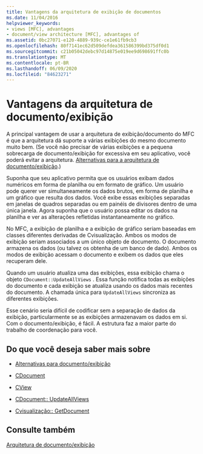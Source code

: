 ```yaml
---
title: Vantagens da arquitetura de exibição de documentos
ms.date: 11/04/2016
helpviewer_keywords:
- views [MFC], advantages
- document/view architecture [MFC], advantages of
ms.assetid: 0bc27071-e120-4889-939c-ce1e61fb9cb3
ms.openlocfilehash: 80f7141ec62d509defdea361586399bd375df0d1
ms.sourcegitcommit: c21b05042debc97d14875e019ee9d698691ffc0b
ms.translationtype: MT
ms.contentlocale: pt-BR
ms.lasthandoff: 06/09/2020
ms.locfileid: "84623271"
---
```

# <a name="advantages-of-the-documentview-architecture"></a>Vantagens da arquitetura de documento/exibição

A principal vantagem de usar a arquitetura de exibição/documento do MFC é que a arquitetura dá suporte a várias exibições do mesmo documento muito bem. (Se você não precisar de várias exibições e a pequena sobrecarga de documento/exibição for excessiva em seu aplicativo, você poderá evitar a arquitetura. [Alternativas para a arquitetura de documento/exibição](alternatives-to-the-document-view-architecture.md).)

Suponha que seu aplicativo permita que os usuários exibam dados numéricos em forma de planilha ou em formato de gráfico. Um usuário pode querer ver simultaneamente os dados brutos, em forma de planilha e um gráfico que resulta dos dados. Você exibe essas exibições separadas em janelas de quadros separadas ou em painéis de divisores dentro de uma única janela. Agora suponha que o usuário possa editar os dados na planilha e ver as alterações refletidas instantaneamente no gráfico.

No MFC, a exibição de planilha e a exibição de gráfico seriam baseadas em classes diferentes derivadas de Cvisualização. Ambos os modos de exibição seriam associados a um único objeto de documento. O documento armazena os dados (ou talvez os obtenha de um banco de dado). Ambos os modos de exibição acessam o documento e exibem os dados que eles recuperam dele.

Quando um usuário atualiza uma das exibições, essa exibição chama o objeto `CDocument::UpdateAllViews` . Essa função notifica todas as exibições do documento e cada exibição se atualiza usando os dados mais recentes do documento. A chamada única para `UpdateAllViews` sincroniza as diferentes exibições.

Esse cenário seria difícil de codificar sem a separação de dados da exibição, particularmente se as exibições armazenavam os dados em si. Com o documento/exibição, é fácil. A estrutura faz a maior parte do trabalho de coordenação para você.

## <a name="what-do-you-want-to-know-more-about"></a>Do que você deseja saber mais sobre

- [Alternativas para documento/exibição](alternatives-to-the-document-view-architecture.md)

- [CDocument](reference/cdocument-class.md)

- [CView](reference/cview-class.md)

- [CDocument:: UpdateAllViews](reference/cdocument-class.md#updateallviews)

- [Cvisualização:: GetDocument](reference/cview-class.md#getdocument)

## <a name="see-also"></a>Consulte também

[Arquitetura de documento/exibição](document-view-architecture.md)
